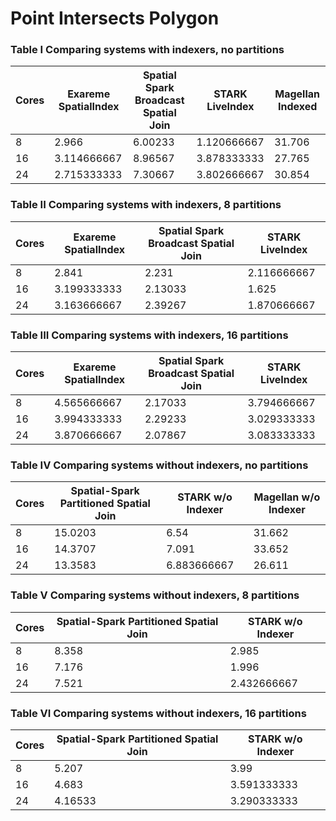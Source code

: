 # Point Intersects Polygon


### Table I Comparing systems with indexers, no partitions
Cores | Exareme SpatialIndex |  Spatial Spark Broadcast Spatial Join  | STARK LiveIndex |  Magellan Indexed
--- | --- | --- | --- | --- 
8 | 2.966 | 6.00233 | 1.120666667 |   31.706
16 |  3.114666667 | 8.96567 | 3.878333333 |   27.765
24 |  2.715333333 | 7.30667 | 3.802666667 |   30.854
          
### Table II Comparing systems with indexers, 8 partitions       
Cores | Exareme SpatialIndex |  Spatial Spark Broadcast Spatial Join  | STARK LiveIndex
--- | --- | --- | --- 
8 | 2.841 | 2.231 | 2.116666667 
16 | 3.199333333 |  2.13033 | 1.625 
24 |  3.163666667 | 2.39267 | 1.870666667 
          
### Table III Comparing systems with indexers, 16 partitions       
Cores | Exareme SpatialIndex |  Spatial Spark Broadcast Spatial Join  | STARK LiveIndex
--- | --- | --- | --- 
8 | 4.565666667 | 2.17033 | 3.794666667 
16 | 3.994333333 |  2.29233 | 3.029333333
24 | 3.870666667 |  2.07867 | 3.083333333
          
### Table IV Comparing systems without indexers, no partitions
Cores |  Spatial-Spark Partitioned Spatial Join | STARK w/o Indexer |  Magellan w/o Indexer
 --- | --- | --- | --- 
8 |15.0203 |  6.54 |    31.662
16  | 14.3707 | 7.091 |   33.652
24 | 13.3583 |  6.883666667 |   26.611
          
### Table V Comparing systems without indexers, 8 partitions
Cores |  Spatial-Spark Partitioned Spatial Join  | STARK w/o Indexer
 --- | --- | --- 
8  | 8.358 |  2.985 
16 | 7.176 |  1.996 
24 | 7.521 |  2.432666667 
           
### Table VI Comparing systems without indexers, 16 partitions     
Cores |  Spatial-Spark Partitioned Spatial Join  | STARK w/o Indexer
 --- | --- | --- 
8 |  5.207 |  3.99 
16 | 4.683 |  3.591333333 
24 | 4.16533 |  3.290333333 
